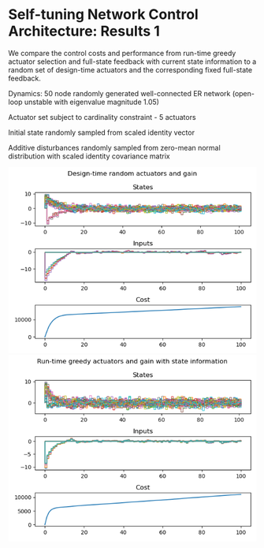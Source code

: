 # Self-tuning Network Control Architecture: Results 1

We compare the control costs and performance from run-time greedy actuator selection and full-state feedback with current state information to a random set of design-time actuators and the corresponding fixed full-state feedback.

Dynamics: 50 node randomly generated well-connected ER network (open-loop unstable with eigenvalue magnitude 1.05)

Actuator set subject to cardinality constraint - 5 actuators

Initial state randomly sampled from scaled identity vector

Additive disturbances randomly sampled from zero-mean normal distribution with scaled identity covariance matrix

<img src="Plt1.png">

<img src="Plt2.png">
